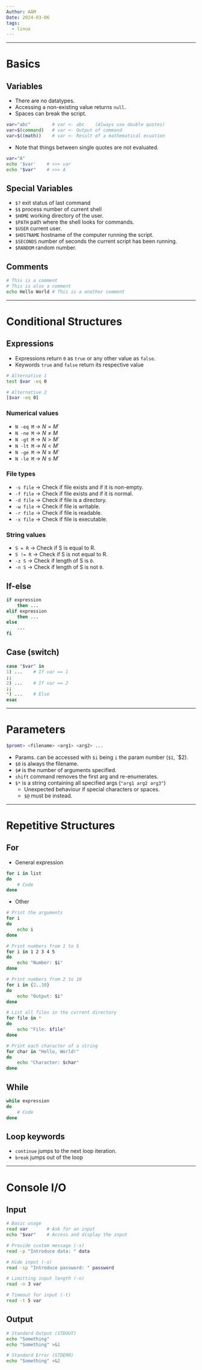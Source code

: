 ```yaml
---
Author: AAM
Date: 2024-03-06
tags:
  - linux
---
```

---

# Basics
## Variables
- There are no datatypes.
- Accessing a non-existing value returns `null`.
- Spaces can break the script.
```sh
var="abc"        # var <- abc    (Always use double quotes)
var=$(command)   # var <- Output of command
var=$((math))    # var <- Result of a mathematical ecuation
```

 - Note that things between single quotes are not evaluated.
```sh
var="A"
echo '$var'    # >>> var
echo "$var"    # >>> A
```

## Special Variables
- `$?` exit status of last command
- `$$` process number of current shell
- `$HOME` working directory of the user.
- `$PATH` path where the shell looks for commands.
- `$USER` current user.
- `$HOSTNAME` hostname of the computer running the script.
- `$SECONDS` number of seconds the current script has been running.
- `$RANDOM` random number.
## Comments
```sh
# This is a comment
# This is also a comment
echo Hello World # This is a another comment
```


---
# Conditional Structures
## Expressions

- Expressions return `0` as `true` or any other value as `false`.
- Keywords `true` and `false` return its respective value

```sh
# Alternative 1
test $var -eq 0

# Alternative 2
[$var -eq 0]
```

### Numerical values
- `N -eq M` → $N = M$`
- `N -ne M` →  $N \ne M$
- `N -gt M` → $N > M$`
- `N -lt M` → $N < M$`
- `N -ge M` → $N \ge M$`
- `N -le M` → $N \le M$`

### File types
- `-s file` → Check if file exists and if it is non-empty.
- `-f file` → Check if file exists and if it is normal.
- `-d file` → Check if file is a directory.
- `-w file` → Check if file is writable.
- `-r file` → Check if file is readable.
- `-x file` → Check if file is executable.
### String values
- `S = R` → Check if S is equal to R.
- `S != R` → Check if S is not equal to R.
- `-z S` → Check if length of S is `0`.
- `-n S` → Check if length of S is not `0`.

## If-else

```sh
if expression
	then ...
elif expression
	then ...
else 
	...
fi
```

## Case (switch)

```sh
case "$var" in
1) ...    # If var == 1
;;
2) ...    # If var == 2
;;
*) ...    # Else
esac
```

---
# Parameters
```sh
$promt> <filename> <arg1> <arg2> ...
```

- Params. can be accessed with `$i` being `i` the param number (`$1`, `$2).
- `$0` is always the filename.
- `$#` is the number of arguments specified.
- `shift` command removes the first arg and re-enumerates.
- `$*` is a string containing all specified args (`"arg1 arg2 arg3"`)
	- Unexpected behaviour if special characters or spaces.
	- `$@` must be instead.

---
# Repetitive Structures
## For
- General expression
```sh
for i in list
do
    # Code
done
```

- Other
```sh
# Print the arguments
for i
do
	echo i
done

# Print numbers from 1 to 5
for i in 1 2 3 4 5
do
    echo "Number: $i"
done

# Print numbers from 2 to 10
for i in {2..10}
do
    echo "Output: $i"
done

# List all files in the current directory
for file in *
do
    echo "File: $file"
done

# Print each character of a string
for char in "Hello, World!"
do
    echo "Character: $char"
done

```

## While
```sh
while expression
do
    # Code
done
```

## Loop keywords
- `continue` jumps to the next loop iteration.
- `break` jumps out of the loop

---
# Console I/O
## Input
```sh
# Basic usage
read var       # Ask for an input
echo "$var"    # Access and display the input

# Provide custom message (-s)
read -p "Introduce data: " data

# Hide input (-s)
read -sp "Introduce password: " password

# Limitting input length (-n)
read -n 3 var

# Timeout for input (-t)
read -t 5 var
```
## Output
```sh
# Standard Output (STDOUT)
echo "Something"
echo "Something" >&1

# Standard Error (STDERR)
echo "Something" >&2
```
